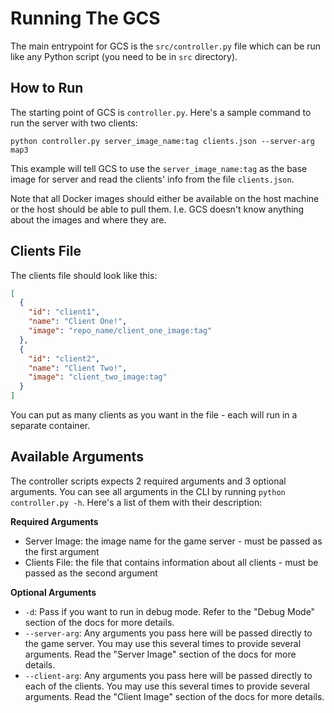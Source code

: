 # Running The GCS

The main entrypoint for GCS is the `src/controller.py` file which can be run like any Python script (you need to be in
`src` directory).

## How to Run
The starting point of GCS is `controller.py`. Here's a sample command to run the server with two clients:

```shell
python controller.py server_image_name:tag clients.json --server-arg map3
```

This example will tell GCS to use the `server_image_name:tag` as the base image for server and read the clients' info
from the file `clients.json`.

Note that all Docker images should either be available on the host machine or the host should be able to pull them.
I.e. GCS doesn't know anything about the images and where they are.

## Clients File
The clients file should look like this:

```json
[
  {
    "id": "client1",
    "name": "Client One!",
    "image": "repo_name/client_one_image:tag"
  },
  {
    "id": "client2",
    "name": "Client Two!",
    "image": "client_two_image:tag"
  }
]
```

You can put as many clients as you want in the file - each will run in a separate container.

## Available Arguments

The controller scripts expects 2 required arguments and 3 optional arguments.
You can see all arguments in the CLI by running `python controller.py -h`. Here's a list of them with their description:

**Required Arguments**
- Server Image: the image name for the game server - must be passed as the first argument
- Clients File: the file that contains information about all clients - must be passed as the second argument

**Optional Arguments**
- `-d`: Pass if you want to run in debug mode. Refer to the "Debug Mode" section of the docs for more details.
- `--server-arg`: Any arguments you pass here will be passed directly to the game server. You
may use this several times to provide several arguments. Read the "Server Image" section of the docs for more details.
- `--client-arg`: Any arguments you pass here will be passed directly to each of the clients. You
may use this several times to provide several arguments. Read the "Client Image" section of the docs for more details.
